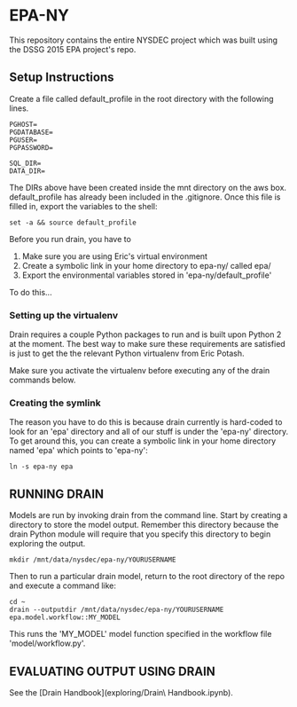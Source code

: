 # EPA-NY 
This repository contains the entire NYSDEC project which was built using the DSSG 2015 EPA project's repo. 

## Setup Instructions
Create a file called default_profile in the root directory with the following lines. 
```
PGHOST=
PGDATABASE=
PGUSER=
PGPASSWORD=

SQL_DIR=
DATA_DIR=
 ```
The DIRs above have been created inside the mnt directory on the aws box.
default_profile has already been included in the .gitignore. Once this
file is filled in, export the variables to the shell:
```
set -a && source default_profile
```
Before you run drain, you have to

1) Make sure you are using Eric's virtual environment
2) Create a symbolic link in your home directory to epa-ny/ called epa/
3) Export the environmental variables stored in 'epa-ny/default_profile'

To do this...

### Setting up the virtualenv

Drain requires a couple Python packages to run and is built upon Python 2 at the moment. The best way to make sure these requirements are satisfied is just to get the the relevant Python virtualenv from Eric Potash.

Make sure you activate the virtualenv before executing any of the drain commands below.

### Creating the symlink 

The reason you have to do this is because drain currently is hard-coded to look for an 'epa' directory and all of our stuff is under the 'epa-ny' directory. To get around this, you can create a symbolic link in your home directory named 'epa' which points to 'epa-ny':
```
ln -s epa-ny epa
```
## RUNNING DRAIN 

Models are run by invoking drain from the command line. Start by creating a directory to store the model output. Remember this directory because the drain Python module will require that you specify this directory to begin exploring the output.
```
mkdir /mnt/data/nysdec/epa-ny/YOURUSERNAME
```
Then to run a particular drain model, return to the root directory of the repo and execute a command like:
```
cd ~
drain --outputdir /mnt/data/nysdec/epa-ny/YOURUSERNAME epa.model.workflow::MY_MODEL
```
This runs the 'MY_MODEL' model function specified in the workflow file 'model/workflow.py'.

## EVALUATING OUTPUT USING DRAIN

See the [Drain Handbook](exploring/Drain\ Handbook.ipynb). 
